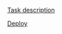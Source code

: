  
 [Task description]( https://github.com/rolling-scopes-school/tasks/blob/4cf3e3bc69c40d222bdf631db38ae96d6e9b3bc9/tasks/momentum/momentum-stage1.md)

 [Deploy](https://anvianvi.github.io/Momentum/)

